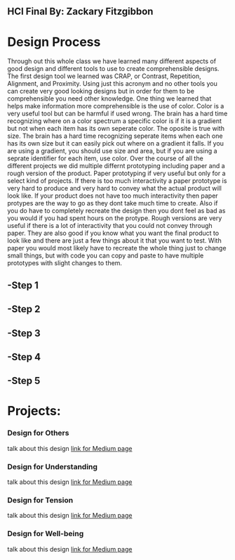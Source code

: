 ## HCI Final By: Zackary Fitzgibbon
    

# Design Process
Through out this whole class we have learned many different aspects of good design and different tools to use to create comprehensible designs. The first design tool we learned was CRAP, or Contrast, Repetition, Alignment, and Proximity. Using just this acronym and no other tools you can create very good looking designs but in order for them to be comprehensible you need other knowledge. One thing we learned that helps make information more comprehensible is the use of color. Color is a very useful tool but can be harmful if used wrong. The brain has a hard time recognizing where on a color spectrum a specific color is if it is a gradient but not when each item has its own seperate color. The oposite is true with size. The brain has a hard time recognizing seperate items when each one has its own size but it can easily pick out where on a gradient it falls. If you are using a gradient, you should use size and area, but if you are using a seprate identifier for each item, use color. Over the course of all the different projects we did multiple differnt prototyping including paper and a rough version of the product. Paper prototyping if very useful but only for a select kind of projects. If there is too much interactivity a paper prototype is very hard to produce and very hard to convey what the actual product will look like. If your product does not have too much interactivity then paper protypes are the way to go as they dont take much time to create. Also if you do have to completely recreate the design then you dont feel as bad as you would if you had spent hours on the protype. Rough versions are very useful if there is a lot of interactivity that you could not convey through paper. They are also good if you know what you want the final product to look like and there are just a few things about it that you want to test. With paper you would most likely have to recreate the whole thing just to change small things, but with code you can copy and paste to have multiple prototypes with slight changes to them.  
## -Step 1

## -Step 2

## -Step 3

## -Step 4

## -Step 5

# Projects:    
### Design for Others
talk about this design
[link for Medium page](https://medium.com/@zack7699/technocopia-redesigned-by-jeremy-hoffman-myles-spencer-and-zackary-fitzgibbon-ee551ce40955)
### Design for Understanding
talk about this design
[link for Medium page](https://medium.com/@zack7699/design-for-understanding-by-zackary-fitzgibbon-ad8d6d69a84)
### Design for Tension
talk about this design
[link for Medium page](https://medium.com/@zack7699/design-for-tension-by-zackary-fitzgibbon-6ef2e4350290)
### Design for Well-being
talk about this design
[link for Medium page](https://medium.com/@zack7699/design-for-well-being-by-zackary-fitzgibbon-d2269bcb5311)

